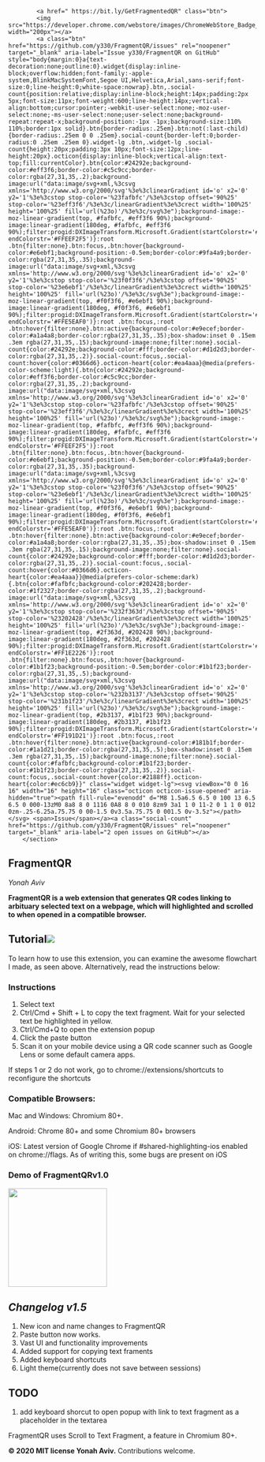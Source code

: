 <meta name="google-site-verification" content="Ay7DuHomj_FffCIPkk06PMst9-V1kwZij44bLz5SeuI" />
 <section id="downloads">
          
            
            <a href=" https://bit.ly/GetFragmentedQR" class="btn">
            <img src="https://developer.chrome.com/webstore/images/ChromeWebStore_Badge_v2_496x150.png" width="200px"></a>
            <a class="btn" href="https://github.com/y330/FragmentQR/issues" rel="noopener" target="_blank" aria-label="Issue y330/FragmentQR on GitHub" style="body{margin:0}a{text-decoration:none;outline:0}.widget{display:inline-block;overflow:hidden;font-family:-apple-system,BlinkMacSystemFont,Segoe UI,Helvetica,Arial,sans-serif;font-size:0;line-height:0;white-space:nowrap}.btn,.social-count{position:relative;display:inline-block;height:14px;padding:2px 5px;font-size:11px;font-weight:600;line-height:14px;vertical-align:bottom;cursor:pointer;-webkit-user-select:none;-moz-user-select:none;-ms-user-select:none;user-select:none;background-repeat:repeat-x;background-position:-1px -1px;background-size:110% 110%;border:1px solid}.btn{border-radius:.25em}.btn:not(:last-child){border-radius:.25em 0 0 .25em}.social-count{border-left:0;border-radius:0 .25em .25em 0}.widget-lg .btn,.widget-lg .social-count{height:20px;padding:3px 10px;font-size:12px;line-height:20px}.octicon{display:inline-block;vertical-align:text-top;fill:currentColor}.btn{color:#24292e;background-color:#eff3f6;border-color:#c5c9cc;border-color:rgba(27,31,35,.2);background-image:url("data:image/svg+xml,%3csvg xmlns='http://www.w3.org/2000/svg'%3e%3clinearGradient id='o' x2='0' y2='1'%3e%3cstop stop-color='%23fafbfc'/%3e%3cstop offset='90%25' stop-color='%23eff3f6'/%3e%3c/linearGradient%3e%3crect width='100%25' height='100%25' fill='url(%23o)'/%3e%3c/svg%3e");background-image:-moz-linear-gradient(top, #fafbfc, #eff3f6 90%);background-image:linear-gradient(180deg, #fafbfc, #eff3f6 90%);filter:progid:DXImageTransform.Microsoft.Gradient(startColorstr='#FFFAFBFC', endColorstr='#FFEEF2F5')}:root .btn{filter:none}.btn:focus,.btn:hover{background-color:#e6ebf1;background-position:-0.5em;border-color:#9fa4a9;border-color:rgba(27,31,35,.35);background-image:url("data:image/svg+xml,%3csvg xmlns='http://www.w3.org/2000/svg'%3e%3clinearGradient id='o' x2='0' y2='1'%3e%3cstop stop-color='%23f0f3f6'/%3e%3cstop offset='90%25' stop-color='%23e6ebf1'/%3e%3c/linearGradient%3e%3crect width='100%25' height='100%25' fill='url(%23o)'/%3e%3c/svg%3e");background-image:-moz-linear-gradient(top, #f0f3f6, #e6ebf1 90%);background-image:linear-gradient(180deg, #f0f3f6, #e6ebf1 90%);filter:progid:DXImageTransform.Microsoft.Gradient(startColorstr='#FFF0F3F6', endColorstr='#FFE5EAF0')}:root .btn:focus,:root .btn:hover{filter:none}.btn:active{background-color:#e9ecef;border-color:#a1a4a8;border-color:rgba(27,31,35,.35);box-shadow:inset 0 .15em .3em rgba(27,31,35,.15);background-image:none;filter:none}.social-count{color:#24292e;background-color:#fff;border-color:#d1d2d3;border-color:rgba(27,31,35,.2)}.social-count:focus,.social-count:hover{color:#0366d6}.octicon-heart{color:#ea4aaa}@media(prefers-color-scheme:light){.btn{color:#24292e;background-color:#eff3f6;border-color:#c5c9cc;border-color:rgba(27,31,35,.2);background-image:url("data:image/svg+xml,%3csvg xmlns='http://www.w3.org/2000/svg'%3e%3clinearGradient id='o' x2='0' y2='1'%3e%3cstop stop-color='%23fafbfc'/%3e%3cstop offset='90%25' stop-color='%23eff3f6'/%3e%3c/linearGradient%3e%3crect width='100%25' height='100%25' fill='url(%23o)'/%3e%3c/svg%3e");background-image:-moz-linear-gradient(top, #fafbfc, #eff3f6 90%);background-image:linear-gradient(180deg, #fafbfc, #eff3f6 90%);filter:progid:DXImageTransform.Microsoft.Gradient(startColorstr='#FFFAFBFC', endColorstr='#FFEEF2F5')}:root .btn{filter:none}.btn:focus,.btn:hover{background-color:#e6ebf1;background-position:-0.5em;border-color:#9fa4a9;border-color:rgba(27,31,35,.35);background-image:url("data:image/svg+xml,%3csvg xmlns='http://www.w3.org/2000/svg'%3e%3clinearGradient id='o' x2='0' y2='1'%3e%3cstop stop-color='%23f0f3f6'/%3e%3cstop offset='90%25' stop-color='%23e6ebf1'/%3e%3c/linearGradient%3e%3crect width='100%25' height='100%25' fill='url(%23o)'/%3e%3c/svg%3e");background-image:-moz-linear-gradient(top, #f0f3f6, #e6ebf1 90%);background-image:linear-gradient(180deg, #f0f3f6, #e6ebf1 90%);filter:progid:DXImageTransform.Microsoft.Gradient(startColorstr='#FFF0F3F6', endColorstr='#FFE5EAF0')}:root .btn:focus,:root .btn:hover{filter:none}.btn:active{background-color:#e9ecef;border-color:#a1a4a8;border-color:rgba(27,31,35,.35);box-shadow:inset 0 .15em .3em rgba(27,31,35,.15);background-image:none;filter:none}.social-count{color:#24292e;background-color:#fff;border-color:#d1d2d3;border-color:rgba(27,31,35,.2)}.social-count:focus,.social-count:hover{color:#0366d6}.octicon-heart{color:#ea4aaa}}@media(prefers-color-scheme:dark){.btn{color:#fafbfc;background-color:#202428;border-color:#1f2327;border-color:rgba(27,31,35,.2);background-image:url("data:image/svg+xml,%3csvg xmlns='http://www.w3.org/2000/svg'%3e%3clinearGradient id='o' x2='0' y2='1'%3e%3cstop stop-color='%232f363d'/%3e%3cstop offset='90%25' stop-color='%23202428'/%3e%3c/linearGradient%3e%3crect width='100%25' height='100%25' fill='url(%23o)'/%3e%3c/svg%3e");background-image:-moz-linear-gradient(top, #2f363d, #202428 90%);background-image:linear-gradient(180deg, #2f363d, #202428 90%);filter:progid:DXImageTransform.Microsoft.Gradient(startColorstr='#FF2F363D', endColorstr='#FF1E2226')}:root .btn{filter:none}.btn:focus,.btn:hover{background-color:#1b1f23;background-position:-0.5em;border-color:#1b1f23;border-color:rgba(27,31,35,.5);background-image:url("data:image/svg+xml,%3csvg xmlns='http://www.w3.org/2000/svg'%3e%3clinearGradient id='o' x2='0' y2='1'%3e%3cstop stop-color='%232b3137'/%3e%3cstop offset='90%25' stop-color='%231b1f23'/%3e%3c/linearGradient%3e%3crect width='100%25' height='100%25' fill='url(%23o)'/%3e%3c/svg%3e");background-image:-moz-linear-gradient(top, #2b3137, #1b1f23 90%);background-image:linear-gradient(180deg, #2b3137, #1b1f23 90%);filter:progid:DXImageTransform.Microsoft.Gradient(startColorstr='#FF2B3137', endColorstr='#FF191D21')}:root .btn:focus,:root .btn:hover{filter:none}.btn:active{background-color:#181b1f;border-color:#1a1d21;border-color:rgba(27,31,35,.5);box-shadow:inset 0 .15em .3em rgba(27,31,35,.15);background-image:none;filter:none}.social-count{color:#fafbfc;background-color:#1b1f23;border-color:#1b1f23;border-color:rgba(27,31,35,.2)}.social-count:focus,.social-count:hover{color:#2188ff}.octicon-heart{color:#ec6cb9}}" class="widget widget-lg"><svg viewBox="0 0 16 16" width="16" height="16" class="octicon octicon-issue-opened" aria-hidden="true"><path fill-rule="evenodd" d="M8 1.5a6.5 6.5 0 100 13 6.5 6.5 0 000-13zM0 8a8 8 0 1116 0A8 8 0 010 8zm9 3a1 1 0 11-2 0 1 1 0 012 0zm-.25-6.25a.75.75 0 00-1.5 0v3.5a.75.75 0 001.5 0v-3.5z"></path></svg> <span>Issue</span></a><a class="social-count" href="https://github.com/y330/FragmentQR/issues" rel="noopener" target="_blank" aria-label="2 open issues on GitHub"></a>
        </section>
  <h1>FragmentQR</h1><p>
 <em>Yonah Aviv</em><p>

<b>FragmentQR is a web extension that generates QR codes linking to arbituary selected text on a webpage, which will highlighted and scrolled to when opened in a compatible browser.</b>

<h2 id="embe">Tutorial<a href="https://bit.ly/GetFragmentedQR"><img src="https://lh3.googleusercontent.com/pw/ACtC-3f7FGuESSm9z3SPDAbhQHSr3YYL03r1gGBeSWYqbG8NyXxtg3gMWO4dbrM8yuhsMsCuf_JLqLSUWfSSodKzYR8mg6FkX5PmxXgfG8iPANMsQpsiE6GTlWFIRsHIZqi2ZBX0btMnBlUltWArYFdlTrhbhQ=w1210-h448-no?authuser=0" width="fit-content"/></a></h2>

To learn how to use this extension, you can examine the awesome flowchart I made, as seen above. Alternatively, read the instructions below:
<h3>Instructions</h3><p>
 <ol>
  <li>Select text</li>
  <li>Ctrl/Cmd + Shift + L to copy the text fragment. Wait for your selected text be highlighted in yellow.
  <li>Ctrl/Cmd+Q to open the extension popup</li>
  <li>Click the paste button</li>
  <li>Scan it on your mobile device using a QR code scanner such as Google Lens or some default camera apps.
 </ol>
 If steps 1 or 2 do not work, go to chrome://extensions/shortcuts to reconfigure the shortcuts<p>
 
<h3>Compatible Browsers:</h3>
Mac and Windows: Chromium 80+.<P>
Android: Chrome 80+ and some Chromium 80+ browsers<p>
iOS: Latest version of Google Chrome if #shared-highlighting-ios enabled on chrome://flags. As of writing this, some bugs are present on iOS<p>
<h3>Demo of FragmentQRv1.0</h3>
<a href="http://bit.ly/youtubeFragQR"><img src="https://lh3.googleusercontent.com/pw/ACtC-3cera_XKIXLjEw9LyZh93DtSKTDoQsyF2aYR0Y_L-PCeMttnP3Gr1OiOIxL4nLN_ltCioZyQMUwizFb2wyZLzytBktmEuWRptUGYOFoChSq_bQpZ_g5TEnbb_ZG__Y0rjNbj2oUiHBPotXUOP6X2NID3g=w512-h212-no?authuser=0" width="200px"></a>
 
<h2><em>Changelog v1.5</em></h2><p>
 <ol>  
  <li>New icon and name changes to FragmentQR</li>
  <li>Paste button now works.</li>
  <li>Vast UI and functionality improvements</li>
  <li>Added support for copying text framents</li>
  <li>Added keyboard shortcuts</li>
  <li>Light theme(currently does not save between sessions)</li>
 </ol><p>
<h2>TODO</h2><p>
  <ol>
    <li>add keyboard shorcut to open popup with link to text fragment as a placeholder in the textarea</li>
  </ol>

FragmentQR uses Scroll to Text Fragment, a feature in Chromium 80+.<p>
<b>© 2020 MIT license Yonah Aviv.</b>
Contributions welcome.<p>
 <!-- Place this tag in your head or just before your close body tag. -->
<script async defer src="https://buttons.github.io/buttons.js"></script>
